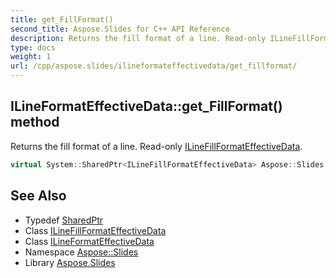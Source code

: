 ```yaml
---
title: get_FillFormat()
second_title: Aspose.Slides for C++ API Reference
description: Returns the fill format of a line. Read-only ILineFillFormatEffectiveData.
type: docs
weight: 1
url: /cpp/aspose.slides/ilineformateffectivedata/get_fillformat/
---
```

## ILineFormatEffectiveData::get_FillFormat() method


Returns the fill format of a line. Read-only [ILineFillFormatEffectiveData](../../ilinefillformateffectivedata/).

```cpp
virtual System::SharedPtr<ILineFillFormatEffectiveData> Aspose::Slides::ILineFormatEffectiveData::get_FillFormat()=0
```

## See Also

* Typedef [SharedPtr](../../system/sharedptr/)
* Class [ILineFillFormatEffectiveData](../ilinefillformateffectivedata/)
* Class [ILineFormatEffectiveData](./)
* Namespace [Aspose::Slides](../)
* Library [Aspose.Slides](../../)